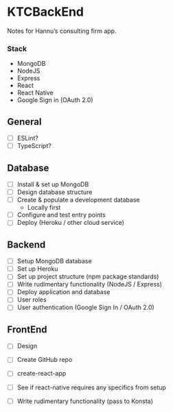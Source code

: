# KTCBackEnd

Notes for Hannu’s consulting firm app.

### Stack
- MongoDB
- NodeJS
- Express
- React
- React Native
- Google Sign in (OAuth 2.0)

## General
- [ ] ESLint?
- [ ] TypeScript?

## Database
- [ ] Install & set up MongoDB
- [ ] Design database structure
- [ ] Create & populate a development database
    - Locally first
- [ ] Configure and test entry points
- [ ] Deploy (Heroku / other cloud service)

## Backend
- [ ] Setup MongoDB database
- [ ] Set up Heroku
- [ ] Set up project structure (npm package standards)
- [ ] Write rudimentary functionality (NodeJS / Express)
- [ ] Deploy application and database
- [ ] User roles
- [ ] User authentication (Google Sign In / OAuth 2.0)

## FrontEnd
- [ ] Design
- [ ] Create GitHub repo
- [ ] create-react-app
- [ ] See if react-native requires any specifics from setup
- [ ] Write rudimentary functionality (pass to Konsta)


